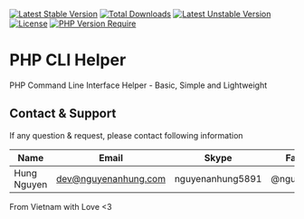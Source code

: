 [![Latest Stable Version](http://poser.pugx.org/nguyenanhung/php-cli-helper/v)](https://packagist.org/packages/nguyenanhung/php-cli-helper) [![Total Downloads](http://poser.pugx.org/nguyenanhung/php-cli-helper/downloads)](https://packagist.org/packages/nguyenanhung/php-cli-helper) [![Latest Unstable Version](http://poser.pugx.org/nguyenanhung/php-cli-helper/v/unstable)](https://packagist.org/packages/nguyenanhung/php-cli-helper) [![License](http://poser.pugx.org/nguyenanhung/php-cli-helper/license)](https://packagist.org/packages/nguyenanhung/php-cli-helper) [![PHP Version Require](http://poser.pugx.org/nguyenanhung/php-cli-helper/require/php)](https://packagist.org/packages/nguyenanhung/php-cli-helper)

# PHP CLI Helper

PHP Command Line Interface Helper - Basic, Simple and Lightweight

## Contact & Support

If any question & request, please contact following information

| Name        | Email                | Skype            | Facebook      |
|-------------|----------------------|------------------|---------------|
| Hung Nguyen | dev@nguyenanhung.com | nguyenanhung5891 | @nguyenanhung |

From Vietnam with Love <3
